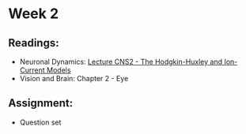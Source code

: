 # Week 2

## Readings:
* Neuronal Dynamics: [Lecture CNS2 - The Hodgkin-Huxley and Ion-Current Models](https://youtube.com/playlist?list=PL7SYVykTNxXa0ghh9zj2-Anneld4BoTlC)
* Vision and Brain: Chapter 2 - Eye

## Assignment:
* Question set
